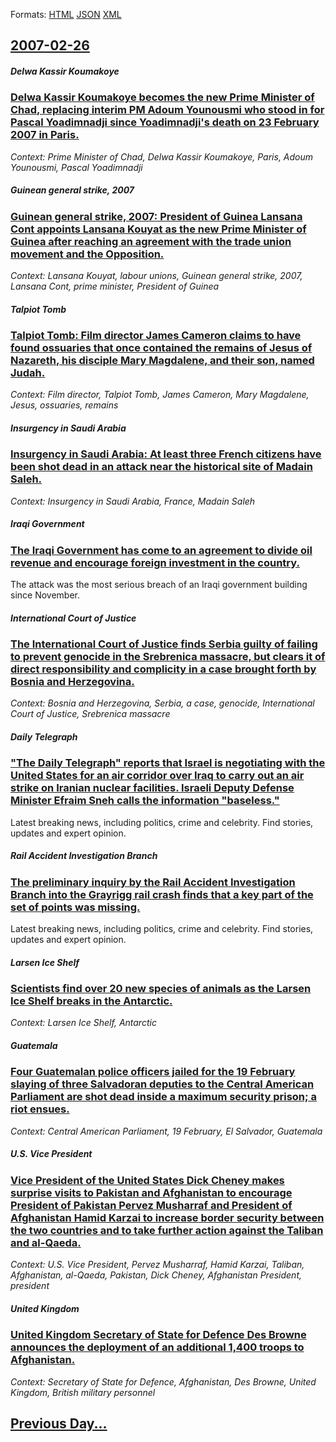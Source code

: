 
Formats: [HTML](2007/02/26/index.html)  [JSON](2007/02/26/index.json)  [XML](2007/02/26/index.xml)  

## [2007-02-26](/news/2007/02/26/index.md)

##### Delwa Kassir Koumakoye
### [ Delwa Kassir Koumakoye becomes the new Prime Minister of Chad, replacing interim PM Adoum Younousmi who stood in for Pascal Yoadimnadji since Yoadimnadji's death on 23 February 2007 in Paris. ](/news/2007/02/26/delwa-kassire-koumakoye-becomes-the-new-prime-minister-of-chad-replacing-interim-pm-adoum-younousmi-who-stood-in-for-pascal-yoadimnadji-si.md)
_Context: Prime Minister of Chad, Delwa Kassir Koumakoye, Paris, Adoum Younousmi, Pascal Yoadimnadji_

##### Guinean general strike, 2007
### [ Guinean general strike, 2007: President of Guinea Lansana Cont appoints Lansana Kouyat as the new Prime Minister of Guinea after reaching an agreement with the trade union movement and the Opposition. ](/news/2007/02/26/guinean-general-strike-2007-president-of-guinea-lansana-conte-appoints-lansana-kouyate-as-the-new-prime-minister-of-guinea-after-reaching.md)
_Context: Lansana Kouyat, labour unions, Guinean general strike, 2007, Lansana Cont, prime minister, President of Guinea_

##### Talpiot Tomb
### [ Talpiot Tomb: Film director James Cameron claims to have found ossuaries that once contained the remains of Jesus of Nazareth, his disciple Mary Magdalene, and their son, named Judah. ](/news/2007/02/26/talpiot-tomb-film-director-james-cameron-claims-to-have-found-ossuaries-that-once-contained-the-remains-of-jesus-of-nazareth-his-disciple.md)
_Context: Film director, Talpiot Tomb, James Cameron, Mary Magdalene, Jesus, ossuaries, remains_

##### Insurgency in Saudi Arabia
### [ Insurgency in Saudi Arabia: At least three French citizens have been shot dead in an attack near the historical site of Madain Saleh. ](/news/2007/02/26/insurgency-in-saudi-arabia-at-least-three-french-citizens-have-been-shot-dead-in-an-attack-near-the-historical-site-of-madain-saleh.md)
_Context: Insurgency in Saudi Arabia, France, Madain Saleh_

##### Iraqi Government
### [ The Iraqi Government has come to an agreement to divide oil revenue and encourage foreign investment in the country. ](/news/2007/02/26/the-iraqi-government-has-come-to-an-agreement-to-divide-oil-revenue-and-encourage-foreign-investment-in-the-country.md)
The attack was the most serious breach of an Iraqi government building since November.

##### International Court of Justice
### [ The International Court of Justice finds Serbia guilty of failing to prevent genocide in the Srebrenica massacre, but clears it of direct responsibility and complicity in a case brought forth by Bosnia and Herzegovina. ](/news/2007/02/26/the-international-court-of-justice-finds-serbia-guilty-of-failing-to-prevent-genocide-in-the-srebrenica-massacre-but-clears-it-of-direct-r.md)
_Context: Bosnia and Herzegovina, Serbia, a case, genocide, International Court of Justice, Srebrenica massacre_

##### Daily Telegraph
### [ "The Daily Telegraph" reports that Israel is negotiating with the United States for an air corridor over Iraq to carry out an air strike on Iranian nuclear facilities. Israeli Deputy Defense Minister Efraim Sneh calls the information "baseless." ](/news/2007/02/26/the-daily-telegraph-reports-that-israel-is-negotiating-with-the-united-states-for-an-air-corridor-over-iraq-to-carry-out-an-air-strike-on.md)
Latest breaking news, including politics, crime and celebrity. Find stories, updates and expert opinion.

##### Rail Accident Investigation Branch
### [ The preliminary inquiry by the Rail Accident Investigation Branch into the Grayrigg rail crash finds that a key part of the set of points was missing. ](/news/2007/02/26/the-preliminary-inquiry-by-the-rail-accident-investigation-branch-into-the-grayrigg-rail-crash-finds-that-a-key-part-of-the-set-of-points-w.md)
Latest breaking news, including politics, crime and celebrity. Find stories, updates and expert opinion.

##### Larsen Ice Shelf
### [ Scientists find over 20 new species of animals as the Larsen Ice Shelf breaks in the Antarctic. ](/news/2007/02/26/scientists-find-over-20-new-species-of-animals-as-the-larsen-ice-shelf-breaks-in-the-antarctic.md)
_Context: Larsen Ice Shelf, Antarctic_

##### Guatemala
### [ Four Guatemalan police officers jailed for the 19 February slaying of three Salvadoran deputies to the Central American Parliament are shot dead inside a maximum security prison; a riot ensues. ](/news/2007/02/26/four-guatemalan-police-officers-jailed-for-the-19-february-slaying-of-three-salvadoran-deputies-to-the-central-american-parliament-are-shot.md)
_Context: Central American Parliament, 19 February, El Salvador, Guatemala_

##### U.S. Vice President
### [ Vice President of the United States Dick Cheney makes surprise visits to Pakistan and Afghanistan to encourage President of Pakistan Pervez Musharraf and President of Afghanistan Hamid Karzai to increase border security between the two countries and to take further action against the Taliban and al-Qaeda. ](/news/2007/02/26/vice-president-of-the-united-states-dick-cheney-makes-surprise-visits-to-pakistan-and-afghanistan-to-encourage-president-of-pakistan-pervez.md)
_Context: U.S. Vice President, Pervez Musharraf, Hamid Karzai, Taliban, Afghanistan, al-Qaeda, Pakistan, Dick Cheney, Afghanistan President, president_

##### United Kingdom
### [ United Kingdom Secretary of State for Defence Des Browne announces the deployment of an additional 1,400 troops to Afghanistan. ](/news/2007/02/26/united-kingdom-secretary-of-state-for-defence-des-browne-announces-the-deployment-of-an-additional-1-400-troops-to-afghanistan.md)
_Context: Secretary of State for Defence, Afghanistan, Des Browne, United Kingdom, British military personnel_

## [Previous Day...](/news/2007/02/25/index.md)

